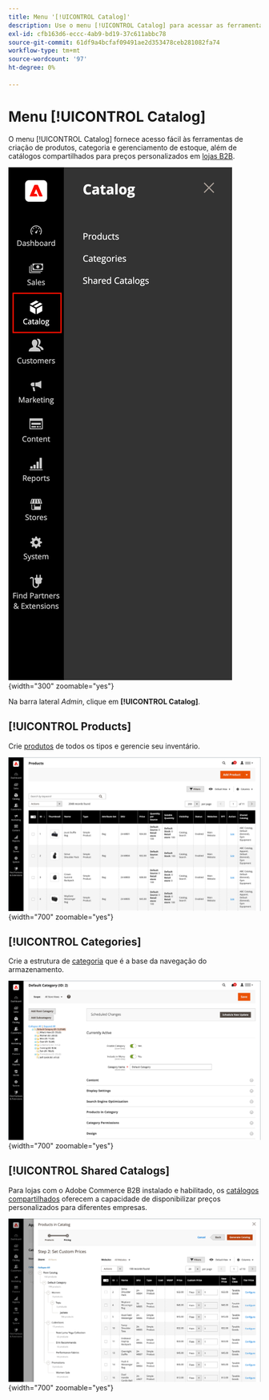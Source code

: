 ```yaml
---
title: Menu '[!UICONTROL Catalog]'
description: Use o menu [!UICONTROL Catalog] para acessar as ferramentas de criação de produtos, categoria e gerenciamento de estoque.
exl-id: cfb163d6-eccc-4ab9-bd19-37c611abbc78
source-git-commit: 61df9a4bcfaf09491ae2d353478ceb281082fa74
workflow-type: tm+mt
source-wordcount: '97'
ht-degree: 0%

---
```


# Menu [!UICONTROL Catalog]

O menu [!UICONTROL Catalog] fornece acesso fácil às ferramentas de criação de produtos, categoria e gerenciamento de estoque, além de catálogos compartilhados para preços personalizados em [lojas B2B](https://experienceleague.adobe.com/docs/commerce-admin/b2b/introduction.html).

![Menu Catálogo](./assets/admin-menu-catalog.png){width="300" zoomable="yes"}

Na barra lateral _Admin_, clique em **[!UICONTROL Catalog]**.

## [!UICONTROL Products]

Crie [produtos](products-list.md) de todos os tipos e gerencie seu inventário.

![Grade de produtos](./assets/products-grid.png){width="700" zoomable="yes"}

## [!UICONTROL Categories]

Crie a estrutura de [categoria](categories.md) que é a base da navegação do armazenamento.

![Espaço de trabalho de categoria](./assets/category-workspace.png){width="700" zoomable="yes"}

## [!UICONTROL Shared Catalogs]

Para lojas com o Adobe Commerce B2B instalado e habilitado, os [catálogos compartilhados](https://experienceleague.adobe.com/docs/commerce-admin/b2b/shared-catalogs/catalog-shared.html) oferecem a capacidade de disponibilizar preços personalizados para diferentes empresas.

![Produtos do catálogo compartilhado](./assets/shared-catalog-setup.png){width="700" zoomable="yes"}
